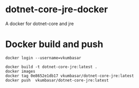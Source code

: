 # dotnet-core-jre-docker

A docker for dotnet-core and jre 

# Docker build and push

```
docker login --username=vkumbasar

docker build -t dotnet-core-jre:latest .
docker images
docker tag 0e8652e1db17 vkumbasar/dotnet-core-jre:latest                                        
docker push  vkumbasar/dotnet-core-jre:latest
```
